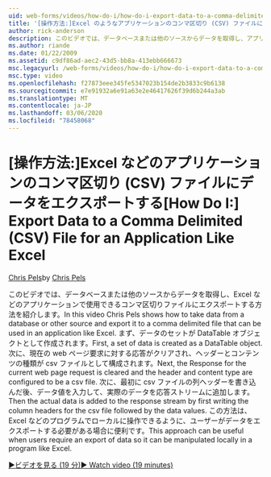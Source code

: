 ```yaml
---
uid: web-forms/videos/how-do-i/how-do-i-export-data-to-a-comma-delimited-csv-file-for-an-application-like-excel
title: '[操作方法:]Excel のようなアプリケーションのコンマ区切り (CSV) ファイルにデータをエクスポートします。Microsoft Docs'
author: rick-anderson
description: このビデオでは、データベースまたは他のソースからデータを取得し、アプリケーション li で使用できるコンマ区切りファイルにエクスポートする方法を紹介しています。
ms.author: riande
ms.date: 01/22/2009
ms.assetid: c9df86ad-aec2-43d5-bb8a-413ebb666673
msc.legacyurl: /web-forms/videos/how-do-i/how-do-i-export-data-to-a-comma-delimited-csv-file-for-an-application-like-excel
msc.type: video
ms.openlocfilehash: f27873eee345fe5347023b154de2b3833c9b6138
ms.sourcegitcommit: e7e91932a6e91a63e2e46417626f39d6b244a3ab
ms.translationtype: MT
ms.contentlocale: ja-JP
ms.lasthandoff: 03/06/2020
ms.locfileid: "78458068"
---
```

# <a name="how-do-i-export-data-to-a-comma-delimited-csv-file-for-an-application-like-excel"></a><span data-ttu-id="db783-103">[操作方法:]Excel などのアプリケーションのコンマ区切り (CSV) ファイルにデータをエクスポートする</span><span class="sxs-lookup"><span data-stu-id="db783-103">[How Do I:] Export Data to a Comma Delimited (CSV) File for an Application Like Excel</span></span>

<span data-ttu-id="db783-104">[Chris Pels](https://twitter.com/chrispels)</span><span class="sxs-lookup"><span data-stu-id="db783-104">by [Chris Pels](https://twitter.com/chrispels)</span></span>

<span data-ttu-id="db783-105">このビデオでは、データベースまたは他のソースからデータを取得し、Excel などのアプリケーションで使用できるコンマ区切りファイルにエクスポートする方法を紹介します。</span><span class="sxs-lookup"><span data-stu-id="db783-105">In this video Chris Pels shows how to take data from a database or other source and export it to a comma delimited file that can be used in an application like Excel.</span></span> <span data-ttu-id="db783-106">まず、データのセットが DataTable オブジェクトとして作成されます。</span><span class="sxs-lookup"><span data-stu-id="db783-106">First, a set of data is created as a DataTable object.</span></span> <span data-ttu-id="db783-107">次に、現在の web ページ要求に対する応答がクリアされ、ヘッダーとコンテンツの種類が csv ファイルとして構成されます。</span><span class="sxs-lookup"><span data-stu-id="db783-107">Next, the Response for the current web page request is cleared and the header and content type are configured to be a csv file.</span></span> <span data-ttu-id="db783-108">次に、最初に csv ファイルの列ヘッダーを書き込んだ後、データ値を入力して、実際のデータを応答ストリームに追加します。</span><span class="sxs-lookup"><span data-stu-id="db783-108">Then the actual data is added to the response stream by first writing the column headers for the csv file followed by the data values.</span></span> <span data-ttu-id="db783-109">この方法は、Excel などのプログラムでローカルに操作できるように、ユーザーがデータをエクスポートする必要がある場合に便利です。</span><span class="sxs-lookup"><span data-stu-id="db783-109">This approach can be useful when users require an export of data so it can be manipulated locally in a program like Excel.</span></span>

[<span data-ttu-id="db783-110">&#9654;ビデオを見る (19 分)</span><span class="sxs-lookup"><span data-stu-id="db783-110">&#9654; Watch video (19 minutes)</span></span>](https://channel9.msdn.com/Blogs/ASP-NET-Site-Videos/how-do-i-export-data-to-a-comma-delimited-csv-file-for-an-application-like-excel)

